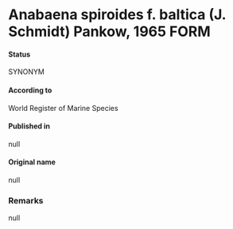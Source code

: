 # Anabaena spiroides f. baltica (J. Schmidt) Pankow, 1965 FORM

#### Status
SYNONYM

#### According to
World Register of Marine Species

#### Published in
null

#### Original name
null

### Remarks
null